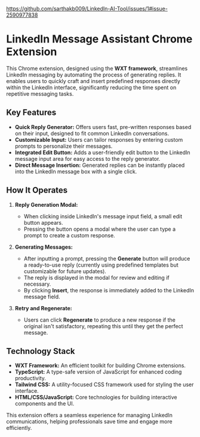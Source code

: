 https://github.com/sarthakb009/LinkedIn-AI-Tool/issues/1#issue-2590977838

# LinkedIn Message Assistant Chrome Extension

This Chrome extension, designed using the **WXT framework**, streamlines LinkedIn messaging by automating the process of generating replies. It enables users to quickly craft and insert predefined responses directly within the LinkedIn interface, significantly reducing the time spent on repetitive messaging tasks.

## Key Features

- **Quick Reply Generator:** Offers users fast, pre-written responses based on their input, designed to fit common LinkedIn conversations.
- **Customizable Input:** Users can tailor responses by entering custom prompts to personalize their messages.
- **Integrated Edit Button:** Adds a user-friendly edit button to the LinkedIn message input area for easy access to the reply generator.
- **Direct Message Insertion:** Generated replies can be instantly placed into the LinkedIn message box with a single click.

## How It Operates

1. **Reply Generation Modal:**
   - When clicking inside LinkedIn's message input field, a small edit button appears.
   - Pressing the button opens a modal where the user can type a prompt to create a custom response.

2. **Generating Messages:**
   - After inputting a prompt, pressing the **Generate** button will produce a ready-to-use reply (currently using predefined templates but customizable for future updates).
   - The reply is displayed in the modal for review and editing if necessary.
   - By clicking **Insert**, the response is immediately added to the LinkedIn message field.

3. **Retry and Regenerate:**
   - Users can click **Regenerate** to produce a new response if the original isn't satisfactory, repeating this until they get the perfect message.

## Technology Stack

- **WXT Framework:** An efficient toolkit for building Chrome extensions.
- **TypeScript:** A type-safe version of JavaScript for enhanced coding productivity.
- **Tailwind CSS:** A utility-focused CSS framework used for styling the user interface.
- **HTML/CSS/JavaScript:** Core technologies for building interactive components and the UI. 

This extension offers a seamless experience for managing LinkedIn communications, helping professionals save time and engage more efficiently.

